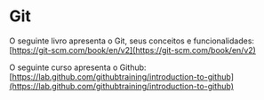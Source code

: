 # Git

O seguinte livro apresenta o Git, seus conceitos e funcionalidades: [https://git-scm.com/book/en/v2](https://git-scm.com/book/en/v2)

O seguinte curso apresenta o Github: [https://lab.github.com/githubtraining/introduction-to-github](https://lab.github.com/githubtraining/introduction-to-github)
